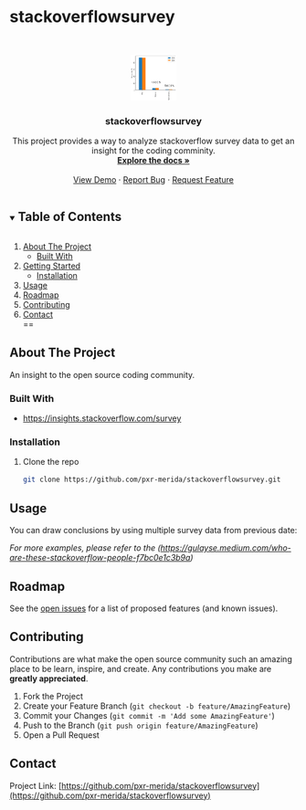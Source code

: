 # stackoverflowsurvey
<!-- PROJECT LOGO -->
<br />
<p align="center">
  <a href="https://github.com/pxr-merida/stackoverflowsurvey">
    <img src="images/output_9_1.png" alt="Logo" width="80" height="80">
  </a>

  <h3 align="center">stackoverflowsurvey</h3>

  <p align="center">
    This project provides a way to analyze stackoverflow survey data to get an insight for the coding comminity. 
    <br />
    <a href="https://github.com/pxr-merida/stackoverflowsurvey"><strong>Explore the docs »</strong></a>
    <br />
    <br />
    <a href="https://github.com/pxr-merida/stackoverflowsurvey">View Demo</a>
    ·
    <a href="https://github.com/pxr-merida/stackoverflowsurvey/issues">Report Bug</a>
    ·
    <a href="https://github.com/pxr-merida/stackoverflowsurvey/issues">Request Feature</a>
  </p>
</p>



<!-- TABLE OF CONTENTS -->
<details open="open">
  <summary><h2 style="display: inline-block">Table of Contents</h2></summary>
  <ol>
    <li>
      <a href="#about-the-project">About The Project</a>
      <ul>
        <li><a href="#built-with">Built With</a></li>
      </ul>
    </li>
    <li>
      <a href="#getting-started">Getting Started</a>
      <ul>
        <li><a href="#installation">Installation</a></li>
      </ul>
    </li>
    <li><a href="#usage">Usage</a></li>
    <li><a href="#roadmap">Roadmap</a></li>
    <li><a href="#contributing">Contributing</a></li>
    <li><a href="#contact">Contact</a></li>
==
  </ol>
</details>



<!-- ABOUT THE PROJECT -->
## About The Project

An insight to the open source coding community. 


### Built With

* https://insights.stackoverflow.com/survey 



### Installation

1. Clone the repo
   ```sh
   git clone https://github.com/pxr-merida/stackoverflowsurvey.git
   ```

<!-- USAGE EXAMPLES -->
## Usage

You can draw conclusions by using multiple survey data from previous date: 

_For more examples, please refer to the (https://gulayse.medium.com/who-are-these-stackoverflow-people-f7bc0e1c3b9a)_



<!-- ROADMAP -->
## Roadmap

See the [open issues](https://github.com/pxr-merida/stackoverflowsurvey/issues) for a list of proposed features (and known issues).



<!-- CONTRIBUTING -->
## Contributing

Contributions are what make the open source community such an amazing place to be learn, inspire, and create. Any contributions you make are **greatly appreciated**.

1. Fork the Project
2. Create your Feature Branch (`git checkout -b feature/AmazingFeature`)
3. Commit your Changes (`git commit -m 'Add some AmazingFeature'`)
4. Push to the Branch (`git push origin feature/AmazingFeature`)
5. Open a Pull Request


<!-- CONTACT -->
## Contact

Project Link: [https://github.com/pxr-merida/stackoverflowsurvey](https://github.com/pxr-merida/stackoverflowsurvey)


